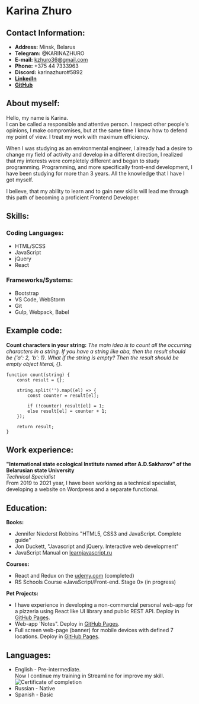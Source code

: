 # Karina Zhuro

## Contact Information:

* **Address:** Minsk, Belarus
* **Telegram:** @KARINAZHURO
* **E-mail:**  kzhuro36@gmail.com
* **Phone:** +375 44 7333963
* **Discord:** karinazhuro#5892
* **[LinkedIn](https://www.linkedin.com/in/karina-zhuro/)**
* **[GitHub](https://www.github.com/karinazhuro)**

## About myself:

Hello, my name is Karina.\
I can be called a responsible and attentive person. I respect other people's opinions, I make compromises, but at the
same time I know how to defend my point of view. I treat my work with maximum efficiency.

When I was studying as an environmental engineer, I already had a desire to change my field of activity and develop in a
different direction, I realized that my interests were completely different and began to study programming. Programming,
and more specifically front-end development, I have been studying for more than 3 years. All the knowledge that I have I
got myself.

I believe, that my ability to learn and to gain new skills will lead me through this path of becoming a proficient
Frontend Developer.

## Skills:

### Coding Languages:

* HTML/SCSS
* JavaScript
* jQuery
* React

### Frameworks/Systems:

* Bootstrap
* VS Code, WebStorm
* Git
* Gulp, Webpack, Babel

## Example code:

**Count characters in your string:** *The main idea is to count all the occurring characters in a string. If you have a
string like aba, then the result should be {'a': 2, 'b': 1}. What if the string is empty? Then the result should be
empty object literal, {}.*

```
function count(string) {
    const result = {};
    
    string.split('').map((el) => {
        const counter = result[el];
        
        if (!counter) result[el] = 1;
        else result[el] = counter + 1;
    });
        
    return result;
}
```

## Work experience:

**"International state ecological Institute named after A.D.Sakharov" of the Belarusian state University** \
*Technical Specialist* \
From 2019 to 2021 year, I have been working as a technical specialist, developing a website on Wordpress and a separate
functional.

## Education:

**Books:**

* Jennifer Niederst Robbins "HTML5, CSS3 and JavaScript. Complete guide"
* Jon Duckett, "Javascript and jQuery. Interactive web development"
* JavaScript Manual on [learnjavascript.ru](https://learn.javascript.ru/)

**Courses:**

* React and Redux on the [udemy.com](https://www.udemy.com/) (completed)
* RS Schools Course «JavaScript/Front-end. Stage 0» (in progress)

**Pet Projects:**

* I have experience in developing a non-commercial personal web-app for a pizzeria using React like UI library and
  public REST API. Deploy in [GitHub Pages](https://karinazhuro.github.io/pzz-react/).
* Web-app 'Notes". Deploy in [GitHub Pages](https://karinazhuro.github.io/notes/).
* Full screen web-page (banner) for mobile devices with defined 7 locations. Deploy
  in [GitHub Pages](https://karinazhuro.github.io/banner/).

## Languages:

* English - Pre-intermediate. \
  Now I continue my training in Streamline for improve my skill.
  ![Certificate of completion](https://str.by/cert-web/uploads/certificates/44EC602454546CA8BDECB8C8B3F7A561.jpg)
* Russian - Native
* Spanish - Basic